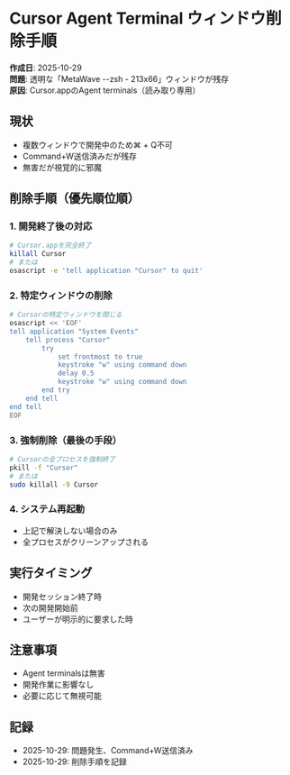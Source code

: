 # Cursor Agent Terminal ウィンドウ削除手順

**作成日**: 2025-10-29  
**問題**: 透明な「MetaWave --zsh - 213x66」ウィンドウが残存  
**原因**: Cursor.appのAgent terminals（読み取り専用）

## 現状
- 複数ウィンドウで開発中のため⌘ + Q不可
- Command+W送信済みだが残存
- 無害だが視覚的に邪魔

## 削除手順（優先順位順）

### 1. 開発終了後の対応
```bash
# Cursor.appを完全終了
killall Cursor
# または
osascript -e 'tell application "Cursor" to quit'
```

### 2. 特定ウィンドウの削除
```bash
# Cursorの特定ウィンドウを閉じる
osascript << 'EOF'
tell application "System Events"
    tell process "Cursor"
        try
            set frontmost to true
            keystroke "w" using command down
            delay 0.5
            keystroke "w" using command down
        end try
    end tell
end tell
EOF
```

### 3. 強制削除（最後の手段）
```bash
# Cursorの全プロセスを強制終了
pkill -f "Cursor"
# または
sudo killall -9 Cursor
```

### 4. システム再起動
- 上記で解決しない場合のみ
- 全プロセスがクリーンアップされる

## 実行タイミング
- 開発セッション終了時
- 次の開発開始前
- ユーザーが明示的に要求した時

## 注意事項
- Agent terminalsは無害
- 開発作業に影響なし
- 必要に応じて無視可能

## 記録
- 2025-10-29: 問題発生、Command+W送信済み
- 2025-10-29: 削除手順を記録
